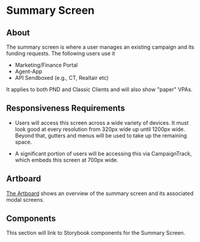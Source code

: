 # Summary Screen
## About
The summary screen is where a user manages an existing campaign and its funding requests. The following users use it
- Marketing/Finance Portal
- Agent-App
- API Sendboxed (e.g., CT, Realtair etc)

It applies to both PND and Classic Clients and will also show "paper" VPAs.

## Responsiveness Requirements
- Users will access this screen across a wide variety of devices. It must look good at every resolution from 320px wide up until 1200px wide. Beyond that, gutters and menus will be used to take up the remaining space.

- A significant portion of users will be accessing this via CampaignTrack, which embeds this screen at 700px wide.


## Artboard
<a href="https://www.figma.com/file/OJllGgneZ31DKzJWURYvFt/Campaign-Summary-Screen" target="_blank">The Artboard</a> shows an overview of the summary screen and its associated modal screens.




## Components
This section will link to Storybook components for the Summary Screen.